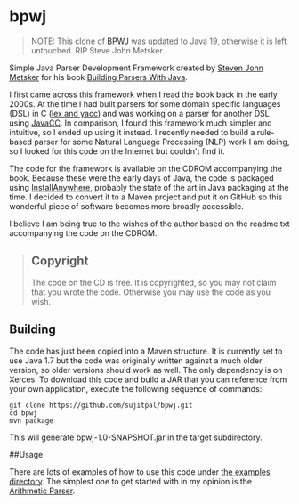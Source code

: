bpwj
====

> NOTE: This clone of [BPWJ](https://github.com/sujitpal/bpwj) was updated to Java 19, otherwise it is left untouched.
> RIP Steve John Metsker.

Simple Java Parser Development Framework created by [Steven John Metsker](http://c2.com/cgi/wiki?SteveMetsker) for his book [Building Parsers With Java](http://www.amazon.com/Building-Parsers-Java%C2%BF-Steven-Metsker/dp/0201719622).

I first came across this framework when I read the book back in the early 2000s. At the time I had built parsers for some domain specific languages (DSL) in C ([lex and yacc](http://dinosaur.compilertools.net/lex/)) and was working on a parser for another DSL using [JavaCC](https://javacc.java.net/). In comparison, I found this framework much simpler and intuitive, so I ended up using it instead. I recently needed to build a rule-based parser for some Natural Language Processing (NLP) work I am doing, so I looked for this code on the Internet but couldn't find it.

The code for the framework is available on the CDROM accompanying the book. Because these were the early days of Java, the code is packaged using [InstallAnywhere](http://www.flexerasoftware.com/producer/products/software-installation/installanywhere/), probably the state of the art in Java packaging at the time. I decided to convert it to a Maven project and put it on GitHub so this wonderful piece of software becomes more broadly accessible.

I believe I am being true to the wishes of the author based on the readme.txt accompanying the code on the CDROM.

> Copyright
> ---------
> The code on the CD is free. It is copyrighted, so you may not claim that 
> you wrote the code. Otherwise you may use the code as you wish.
>

## Building

The code has just been copied into a Maven structure. It is currently set to use Java 1.7 but the code was originally written against a much older version, so older versions should work as well. The only dependency is on Xerces. To download this code and build a JAR that you can reference from your own application, execute the following sequence of commands:

    git clone https://github.com/sujitpal/bpwj.git
    cd bpwj
    mvn package

This will generate bpwj-1.0-SNAPSHOT.jar in the target subdirectory.

##Usage

There are lots of examples of how to use this code under [the examples directory](https://github.com/sujitpal/bpwj/tree/master/src/main/java/sjm/examples). The simplest one to get started with in my opinion is the [Arithmetic Parser](https://github.com/sujitpal/bpwj/tree/master/src/main/java/sjm/examples/arithmetic).

